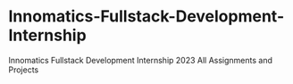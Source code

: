 # Innomatics-Fullstack-Development-Internship
Innomatics Fullstack Development Internship 2023 All Assignments and Projects
